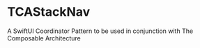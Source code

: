 # TCAStackNav
A SwiftUI Coordinator Pattern to be used in conjunction with The Composable Architecture
